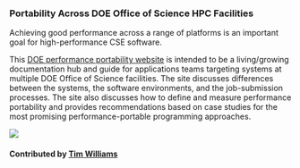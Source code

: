 ### Portability Across DOE Office of Science HPC Facilities

Achieving good performance across a range of platforms is an important goal for high-performance CSE software.  

This [DOE performance portability website](http://performanceportability.org) is intended to be a living/growing documentation hub and guide for applications teams targeting systems at multiple DOE Office of Science facilities. The site discusses differences between the systems, the software environments, and the job-submission processes. The site also discusses how to define and measure performance portability and provides recommendations based on case studies for the most promising performance-portable programming approaches. 

<img src='https://github.com/betterscientificsoftware/images/raw/master/PerformancePortabilityLogoDOEFacilities.png' class='logo' />

#### Contributed by [Tim Williams](https://github.com/zippylab)

<!---
Publish: yes
Categories: performance
Topics: High-performance computing (HPC), Performance at leadership computing facilities (LCFs), Performance portability
Tags: site
Level: 2
Prerequisites: default
Aggregate: none
--->
